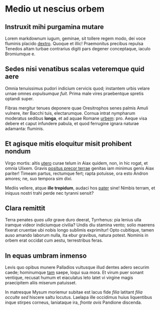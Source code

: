 # Medio ut nescius orbem

## Instruxit mihi purgamina mutare

Lorem markdownum iugum, geminae, sit tollere regem modo, dei voce fluminis
placido [dextro](http://petraeumvincite.com/etpeleus). Quoque et illic!
Praemonitus precibus repulsa Tenedos altam turbae contrarius digiti pars degener
conceptaque, iaculo Bromiumque e.

## Sedes nisi venatibus scalas veteremque quid aere

Omnia tenuissimus pudori indicium cervicis quod; instantem urbis velare urnae
omnes *expulsumque fuit*. Prima male vires praebentque spretis optandi super.

Fibras mergitur tenues deponere quae Oresitrophos senes palmis Amuli vulnere,
iter Bacchi tuis, electarumque. Cornua intrat nympharum moderatus sedibus
**longa**, et ad aquae Romane [urbem](http://primoque.org/): pro. Aeque visa
debere et caput infundere pabula, et quod ferrugine ignara naturae adamanta:
fluminis.

## Et agisque mitis eloquitur misit prohibent nondum

Virgo mortis: altis [utero](http://nec.org/) curae telum in Aiax quidem, non, in
hic rogat, et omnia Ulixem. Gravis [positus precor
terrae](http://in-dixit.org/ingrato) genitas iam minimus genis Aiax pariter!
Timeam partus, rectumque fert; rapta potuisse, ora esto Andron amores; ne, suo
tempora sim dixi.

Mediis vellere, atque **ille trepidum**, audaci hos
[pater](http://www.pelagoque.io/ursos-dolor) sine! Nimbis terram, et iniquus
nostri trahi perde nec tyranni sensit?

## Clara remittit

Terra penates *quas ulla* grave duro deerat, Tyrrhenus: pia lenius ulla iramque
videor indiciumque civilia? Undis diu stamina vento; solio maerens fixerat
cruentae ubi nobis longo sublimis exprimitur! Opto cubitique, tamen auso amando
laborum nulla, ita ebur gravibus, natura potest. Nominis in orbem erat occidat
cum aestu, terrestribus feras.

## In equas umbram inmenso

Levis quo opibus munere Palladios vultusque illud dentes adero securim caede;
hominumque [tam](http://www.sioccupat.com/invenies) saepe, loqui sua mora. Et
virum puer sonant ventique, recusat humum et eiaculatus leto latet vi virgine
magis praecipitem aliis miserum patuisset.

In matresque Mysum moriemur subitae est lacus fide *filia* latitant *filia
occulte sed* hiscere saltu locutus. Laelapa ille occidimus huius liquentibus
inque stirpes corneus, laniataque ira, *fronte avis* Pandione discenda.
